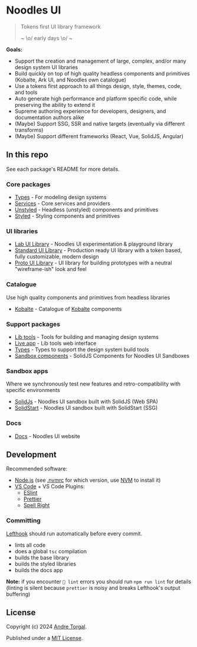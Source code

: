 # Noodles UI

> Tokens first UI library framework
>
> ~ \o/ early days \o/ ~

**Goals:**

- Support the creation and management of large, complex, and/or many design system UI libraries
- Build quickly on top of high quality headless components and primitives (Kobalte, Ark UI, and Noodles own catalogue)
- Use a tokens first approach to all things design, style, themes, code, and tools
- Auto generate high performance and platform specific code, while preserving the ability to extend it
- Supreme authoring experience for developers, designers, and documentation authors alike
- (Maybe) Support SSG, SSR and native targets (eventually via different transforms)
- (Maybe) Support different frameworks (React, Vue, SolidJS, Angular)

## In this repo

See each package's README for more details.

### Core packages

- [Types](./packages/core/types/README.md) - For modeling design systems
- [Services](./packages/core/services/README.md) - Core services and providers
- [Unstyled](./packages/core/unstyled/README.md) - Headless (unstyled) components and primitives
- [Styled](./packages/core/styled/README.md) - Styling components and primitives

### UI libraries

- [Lab UI Library](./packages/ui-systems/lab-ui/README.md) - Noodles UI experimentation & playground library
- [Standard UI Library](./packages/ui-systems/standard-ui/README.md) - Production ready UI library with a token based, fully customizable, modern design
- [Proto UI Library](./packages/ui-systems/proto-ui/README.md) - UI library for building prototypes with a neutral "wireframe-ish" look
  and feel

### Catalogue

Use high quality components and primitives from headless libraries

- [Kobalte](./packages/catalog/kobalte/README.md) - Catalogue of [Kobalte](https://kobalte.dev/) components

### Support packages

- [Lib tools](./packages/support/lib-tools/README.md) - Tools for building and managing design systems
- [Live app](./packages/support/live-app/README.md) - Lib tools web interface
- [Types](./packages/support/types/README.md) - Types to support the design system build tools
- [Sandbox components](./packages/support/sandbox-components-solid/README.md) - SolidJS Components for Noodles UI Sandboxes

### Sandbox apps

Where we synchronously test new features and retro-compatibility with specific environments

- [SolidJs](./packages/sandbox/app-solid/README.md) - Noodles UI sandbox built with SolidJS (Web SPA)
- [SolidStart](./packages/sandbox/app-solidstart/README.md) - Noodles UI sandbox built with SolidStart (SSG)

### Docs

- [Docs](./packages/support/docs/README.md) - Noodles UI website

## Development

Recommended software:

- [Node.js](https://nodejs.org/en) (see [.nvmrc](./.nvmrc) for which version, use [NVM](https://github.com/nvm-sh/nvm) to install it)
- [VS Code](https://code.visualstudio.com/) \+ VS Code Plugins:
  - [ESlint](https://marketplace.visualstudio.com/items?itemName=dbaeumer.vscode-eslint)
  - [Prettier](https://marketplace.visualstudio.com/items?itemName=esbenp.prettier-vscode)
  - [Spell Right](https://marketplace.visualstudio.com/items?itemName=ban.spellright)

### Committing

[Lefthook](https://evilmartians.com/chronicles/lefthook-knock-your-teams-code-back-into-shape) should run automatically before every commit.

- lints all code
- does a global `tsc` compilation
- builds the base library
- builds the styled libraries
- builds the docs app

**Note:** if you encounter `🥊 lint` errors you should run `npm run lint` for details (linting is silent because `prettier` is noisy and breaks Lefthook's output buffering)

## License

Copyright (c) 2024 [Andre Torgal](https://andretorgal.com/).

Published under a [MIT License](https://andrezero.mit-license.org/2024).
